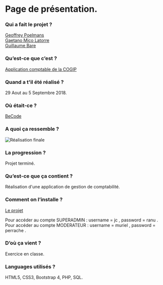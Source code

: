 # Page de présentation.


### Qui a fait le projet ?  
[Geoffrey Poelmans](https://github.com/geoffrey-poelmans)  
[Gaetano Mico Latorre](https://github.com/Gaet8802)  
[Guillaume Bare](https://github.com/Bare-Guillaume)  

### Qu’est-ce que c’est ?  
[Application comptable de la COGIP](https://github.com/becodeorg/lovelace-2/tree/master/Projects/COGIPapp)

### Quand a t'il été réalisé ?  
29 Aout au 5 Septembre 2018.

### Où était-ce ?  
[BeCode](https://www.becode.org/)

### A quoi ça ressemble ?  
![Réalisation finale]()

### La progression ?  
Projet terminé.

### Qu’est-ce que ça contient ?  
Réalisation d'une application de gestion de comptabilité.

### Comment on l’installe ?  
[Le projet](https://geoffrey-poelmans.github.io/CopyPages/)

Pour accéder au compte SUPERADMIN : username = jc , password = ranu .  
Pour accéder au compte MODERATEUR : username = muriel , password = perrache .

### D’où ça vient ?  
Exercice en classe.

### Languages utilisés ?  
HTML5, CSS3, Bootstrap 4, PHP, SQL.
